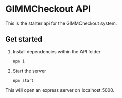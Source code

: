 # GIMMCheckout API

This is the starter api for the GIMMCheckout system.

## Get started

1. Install dependencies within the API folder

    ```bash
    npm i
    ```

2. Start the server

    ```bash
    npm start
    ```

This will open an express server on localhost:5000.

